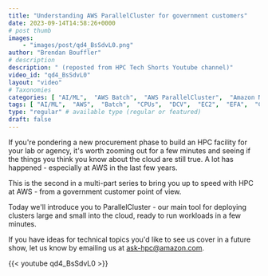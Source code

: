 ```yaml
---
title: "Understanding AWS ParallelCluster for government customers"
date: 2023-09-14T14:58:26+0000
# post thumb
images:
    - "images/post/qd4_BsSdvL0.png"
author: "Brendan Bouffler"
# description
description: " (reposted from HPC Tech Shorts Youtube channel)"
video_id: "qd4_BsSdvL0"
layout: "video"
# Taxonomies
categories: [ "AI/ML",  "AWS Batch",  "AWS ParallelCluster",  "Amazon NICE DCV",  "Elastic Fabric Adapter",  "Life Sciences", ]
tags: [ "AI/ML",  "AWS",  "Batch",  "CPUs",  "DCV",  "EC2",  "EFA",  "GPUs",  "HPC",  "High Performance Computing",  "Lustre",  "MPI",  "NCCL",  "ParallelCluster",  "Schedulers",  "Storage",  "autoscaling",  "aws batch",  "bioinformatics",  "cloud computing",  "elastic",  "elastic fabric adapter",  "government",  "govt",  "hpc instances",  "infiniband",  "job scheduling",  "scientific computing",  "supercomputing",  "technical computing",  "tightly-coupled",  "virtualization",  "vizualization",  "techshorts", ]
type: "regular" # available type (regular or featured)
draft: false
---
```


If you're pondering a new procurement phase to build an HPC facility for your lab or agency, it's worth zooming out for a few minutes and seeing if the things you think you know about the cloud are still true. A lot has happened - especially at AWS in the last few years.

This is the second in a multi-part series to bring you up to speed with HPC at AWS - from a government customer point of view. 

Today we'll introduce you to ParallelCluster - our main tool for deploying clusters large and small into the cloud, ready to run workloads in a few minutes.

If you have ideas for technical topics you'd like to see us cover in a future show, let us know by emailing us at ask-hpc@amazon.com.

{{< youtube qd4_BsSdvL0 >}}